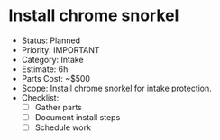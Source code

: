 # Install chrome snorkel

- Status: Planned
- Priority: IMPORTANT
- Category: Intake
- Estimate: 6h
- Parts Cost: ~$500
- Scope: Install chrome snorkel for intake protection.
- Checklist:
  - [ ] Gather parts
  - [ ] Document install steps
  - [ ] Schedule work
